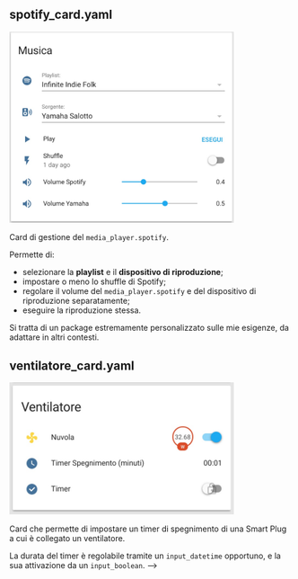 <!-- # Packages

> Ricordarsi di aggiungere il gruppo corrispondente (l'ultimo blocco di codice in ogni Package) al vostro `group.yaml` dove volete che appaia la card, e di riavviare HA.

## alba_hue_card.yaml

<img src="https://github.com/JohnnyZeta/hassio/blob/master/packages/images/image_alba_card.png" alt="" width="400" height="" />

Card che permette di **simulare l'alba** mediante delle lampadine Philips Hue.

Il *fade-in* della luce di 5 min è incluso nella scena stessa[^1] e la scheda permette di:

* **scegliere** se attivare o meno l'effetto Alba;
* **impostare** l'ora a cui eseguirla;
* optare per un'accensione nei **giorni lavorativi** (lun-ven) o nei **weekends** (sab-dom).

[^1]:
seguendo [questo](https://developers.meethue.com/content/lights-transition-and-new-color) procedimento.

## notifica_macchina.yaml

<img src="https://github.com/JohnnyZeta/hassio/blob/master/packages/images/image_macchina_card.png" alt="" width="400" height="" />

Tramite l'utilizzo di Beacons e un flusso Node-RED, ho creato tre `binary_sensor` che mostrano quando le vetture sono accese o spente.

Questa Card permette di **notificare** (via App iOS di Home Assistant) a una persona selezionata il cambiamento di stato di una vettura (scelta effettuata mediante l'uso di due `input_select` opportuni).

L'automazione sfrutta l'utilizzo di template *contemporaneamente* sia nella scelta del `service` che dei `data_template` da passargli:

* **notifica** alla persona scelta nell' `input_select`;
* seleziona il **contenuto del messaggio** di notifica a seconda che la vettura sia stata accesa o spenta.

Viene sfruttato anche il concetto di [Automation Templating](https://www.home-assistant.io/docs/automation/templating/).

<!-- ## scene_hue_card.yaml

<img src="https://github.com/JohnnyZeta/hassio/blob/master/packages/images/image_scene_card.png" alt="" width="400" height="" />

Semplice Card per la selezione di Scene Hue grazie ad un `input_select` opportuno. -->

## spotify_card.yaml

<img src="https://github.com/JohnnyZeta/hassio/blob/master/packages/images/image_musica_card.png" alt="" width="400" height="" />

Card di gestione del `media_player.spotify`.

Permette di:

* selezionare la **playlist** e il **dispositivo di riproduzione**;
* impostare o meno lo shuffle di Spotify;
* regolare il volume del `media_player.spotify` e del dispositivo di riproduzione separatamente;
* eseguire la riproduzione stessa.

Si tratta di un package estremamente personalizzato sulle mie esigenze, da adattare in altri contesti.

## ventilatore_card.yaml

<img src="https://github.com/JohnnyZeta/hassio/blob/master/packages/images/image_ventilatore_card.png" alt="" width="400" height="" />

Card che permette di impostare un timer di spegnimento di una Smart Plug a cui è collegato un ventilatore.

La durata del timer è regolabile tramite un  `input_datetime` opportuno, e la sua attivazione da un `input_boolean`. -->

